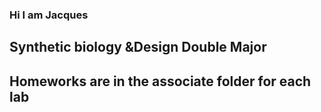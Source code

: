 ### Hi I am Jacques
## Synthetic biology &Design Double Major
## Homeworks are in the associate folder for each lab 
